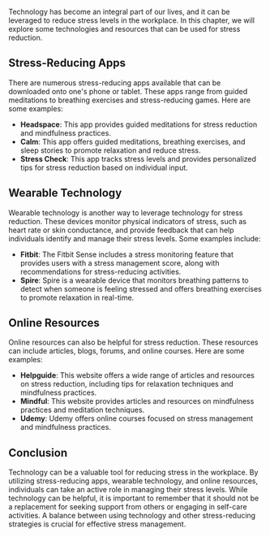 
Technology has become an integral part of our lives, and it can be leveraged to reduce stress levels in the workplace. In this chapter, we will explore some technologies and resources that can be used for stress reduction.

Stress-Reducing Apps
--------------------

There are numerous stress-reducing apps available that can be downloaded onto one's phone or tablet. These apps range from guided meditations to breathing exercises and stress-reducing games. Here are some examples:

* **Headspace**: This app provides guided meditations for stress reduction and mindfulness practices.
* **Calm**: This app offers guided meditations, breathing exercises, and sleep stories to promote relaxation and reduce stress.
* **Stress Check**: This app tracks stress levels and provides personalized tips for stress reduction based on individual input.

Wearable Technology
-------------------

Wearable technology is another way to leverage technology for stress reduction. These devices monitor physical indicators of stress, such as heart rate or skin conductance, and provide feedback that can help individuals identify and manage their stress levels. Some examples include:

* **Fitbit**: The Fitbit Sense includes a stress monitoring feature that provides users with a stress management score, along with recommendations for stress-reducing activities.
* **Spire**: Spire is a wearable device that monitors breathing patterns to detect when someone is feeling stressed and offers breathing exercises to promote relaxation in real-time.

Online Resources
----------------

Online resources can also be helpful for stress reduction. These resources can include articles, blogs, forums, and online courses. Here are some examples:

* **Helpguide**: This website offers a wide range of articles and resources on stress reduction, including tips for relaxation techniques and mindfulness practices.
* **Mindful**: This website provides articles and resources on mindfulness practices and meditation techniques.
* **Udemy**: Udemy offers online courses focused on stress management and mindfulness practices.

Conclusion
----------

Technology can be a valuable tool for reducing stress in the workplace. By utilizing stress-reducing apps, wearable technology, and online resources, individuals can take an active role in managing their stress levels. While technology can be helpful, it is important to remember that it should not be a replacement for seeking support from others or engaging in self-care activities. A balance between using technology and other stress-reducing strategies is crucial for effective stress management.
